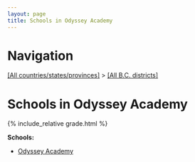 ```yaml
---
layout: page
title: Schools in Odyssey Academy
---
```

# Navigation

[[All countries/states/provinces]](../..) > [[All B.C. districts]](..)

# Schools in Odyssey Academy

{% include_relative grade.html %}

**Schools:**

- [Odyssey Academy](Odyssey_Academy.md)

